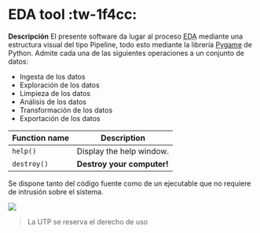 # EDA tool :tw-1f4cc:
**Descripción**
El presente software da lugar al proceso <abbr title="Exploratory Data Analysis">EDA</abbr> mediante una estructura visual del tipo Pipeline, todo esto mediante la librería [Pygame](https://www.pygame.org/news "Pygame") de Python. Admite cada una de las siguientes operaciones a un conjunto de datos:
- Ingesta de los datos
- Exploración de los datos
- Limpieza de los datos
- Análisis de los datos
- Transformación de los datos
- Exportación de los datos

| Function name | Description                    |
| ------------- | ------------------------------ |
| `help()`      | Display the help window.       |
| `destroy()`   | **Destroy your computer!**     |

Se dispone tanto del código fuente como de un ejecutable que no requiere de intrusión sobre el sistema.

![](https://www.utp.edu.co/cms-utp/data/bin/UTP/web/comunicaciones/uploads/compartir-facebook/UTPLOGO_PLANIMETRIA.png?v=1559922300)

> La UTP se reserva el derecho de uso
